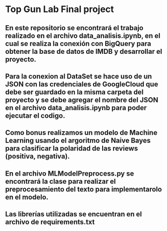 # Top Gun Lab Final project
## En este repositorio se encontrará el trabajo realizado en el archivo data_analisis.ipynb, en el cual se realiza la conexión con BigQuery para obtener la base de datos de IMDB y desarrollar el proyecto.
## Para la conexion al DataSet se hace uso de un JSON con las credenciales de GoogleCloud que debe ser guardado en la misma carpeta del proyecto y se debe agregar el nombre del JSON en el archivo data_analisis.ipynb para poder ejecutar el codigo. 
## Como bonus realizamos un modelo de Machine Learning usando el argoritmo de Naive Bayes para clasificar la polaridad de las reviews (positiva, negativa).
## En el archivo MLModelPreprocess.py se encontrará la clase para realizar el preprocesamiento del texto para implementarolo en el modelo.
## Las librerías utilizadas se encuentran en el archivo de requirements.txt
